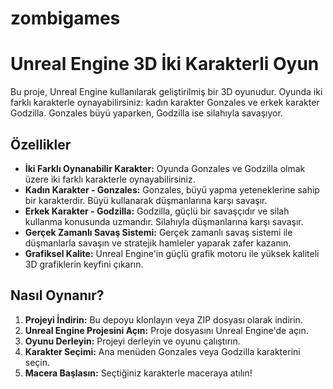 # zombigames

# Unreal Engine 3D İki Karakterli Oyun

Bu proje, Unreal Engine kullanılarak geliştirilmiş bir 3D oyunudur. Oyunda iki farklı karakterle oynayabilirsiniz: kadın karakter Gonzales ve erkek karakter Godzilla. Gonzales büyü yaparken, Godzilla ise silahıyla savaşıyor.

## Özellikler

- **İki Farklı Oynanabilir Karakter:** Oyunda Gonzales ve Godzilla olmak üzere iki farklı karakterle oynayabilirsiniz.
- **Kadın Karakter - Gonzales:** Gonzales, büyü yapma yeteneklerine sahip bir karakterdir. Büyü kullanarak düşmanlarına karşı savaşır.
- **Erkek Karakter - Godzilla:** Godzilla, güçlü bir savaşçıdır ve silah kullanma konusunda uzmandır. Silahıyla düşmanlarına karşı savaşır.
- **Gerçek Zamanlı Savaş Sistemi:** Gerçek zamanlı savaş sistemi ile düşmanlarla savaşın ve stratejik hamleler yaparak zafer kazanın.
- **Grafiksel Kalite:** Unreal Engine'in güçlü grafik motoru ile yüksek kaliteli 3D grafiklerin keyfini çıkarın.

## Nasıl Oynanır?

1. **Projeyi İndirin:** Bu depoyu klonlayın veya ZIP dosyası olarak indirin.
2. **Unreal Engine Projesini Açın:** Proje dosyasını Unreal Engine'de açın.
3. **Oyunu Derleyin:** Projeyi derleyin ve oyunu çalıştırın.
4. **Karakter Seçimi:** Ana menüden Gonzales veya Godzilla karakterini seçin.
5. **Macera Başlasın:** Seçtiğiniz karakterle maceraya atılın!


